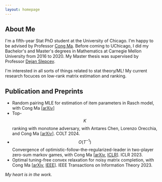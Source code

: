 ```yaml
---
layout: homepage
---
```


## About Me

I'm a fifth-year Stat PhD student at the University of Chicago. I'm happy to be advised by Professor [Cong Ma](https://congma1028.github.io/). 
Before coming to UChicago, I did my Bachelor's and Master's degrees in Mathematics at Carnegie Mellon University from 2016 to 2020. My Master thesis was supervised by Professor [Dejan Slepcev](https://www.math.cmu.edu/~slepcev/). 

I'm interested in all sorts of things related to stat theory/ML! My current research focuces on low-rank matrix estimation and ranking.

## Publication and Preprints
* Random pairing MLE for estimation of item parameters in Rasch model, with Cong Ma [[arXiv](https://arxiv.org/abs/2406.13989)]
* Top-$$K$$ ranking with monotone adversary, with Antares Chen, Lorenzo Orecchia, and Cong Ma [[arXiv](https://arxiv.org/abs/2402.07445)]. COLT 2024.
* $$O(T^{−1})$$ Convergence of optimistic-follow-the-regularized-leader in two-player zero-sum markov games, with Cong Ma [[arXiv](https://arxiv.org/abs/2209.12430), [ICLR](https://openreview.net/pdf?id=VWqiPBB_EM)]. ICLR 2023. 
* Optimal tuning-free convex relaxation for noisy matrix completion, with Cong Ma [[arXiv](https://arxiv.org/abs/2207.05802), [IEEE](https://ieeexplore.ieee.org/abstract/document/10147023)]. IEEE Transactions on Information Theory 2023.

*My heart is in the work.*

<!-- 

{% include_relative _includes/publications.md %}

{% include_relative _includes/services.md %} -->
